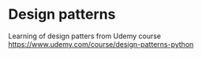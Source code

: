 # Design patterns
Learning of design patters from Udemy course https://www.udemy.com/course/design-patterns-python
